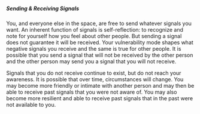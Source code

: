 ##### Sending & Receiving Signals

You, and everyone else in the space, are free to send whatever signals you want. An inherent function of signals is self-reflection: to recognize and note for yourself how you feel about other people. But sending a signal does not guarantee it will be received. Your vulnerability mode shapes what negative signals you receive and the same is true for other people. It is possible that you send a signal that will not be received by the other person and the other person may send you a signal that you will not receive.

Signals that you do not receive continue to exist, but do not reach your awareness. It is possible that over time, circumstances will change. You may become more friendly or intimate with another person and may then be able to receive past signals that you were not aware of. You may also become more resilient and able to receive past signals that in the past were not available to you.
